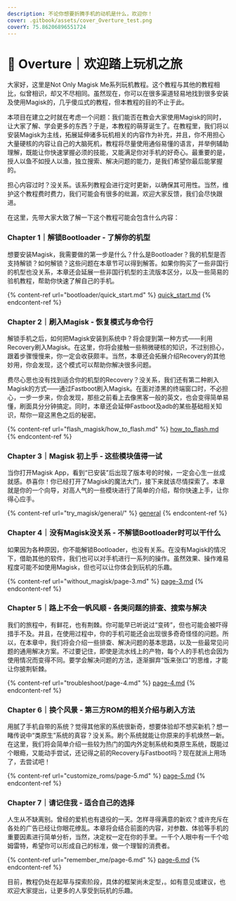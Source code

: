 ```yaml
---
description: 不论你想要折腾手机的动机是什么，欢迎你！
cover: .gitbook/assets/cover_Overture_test.png
coverY: 75.86206896551724
---
```


# 🌌 Overture｜欢迎踏上玩机之旅

大家好，这里是Not Only Magisk Me系列玩机教程。这个教程与其他的教程相比，似曾相识，却又不尽相同。虽然现在，你可以在很多渠道轻易地找到很多安装及使用Magisk的，几乎傻瓜式的教程，但本教程的目的不止于此。

本项目在建立之时就在考虑一个问题：我们能否在教会大家使用Magisk的同时，让大家了解、学会更多的东西？于是，本教程的萌芽诞生了。在教程里，我们将以安装Magisk为主线，拓展延伸诸多玩机相关的内容作为补充，并且，你不用担心大量硬核的内容让自己的大脑死机，教程将尽量使用通俗易懂的语言，并举例辅助理解，既能让你快速掌握必须的技能，又能满足你对手机的好奇心。最重要的是，授人以鱼不如授人以渔，独立搜索、解决问题的能力，是我们希望你最后能掌握的。

担心内容过时？没关系。该系列教程会进行定时更新，以确保其可用性。当然，维护这个教程费时费力，我们可能会有很多的纰漏，欢迎大家反馈，我们会尽快跟进。

在这里，先带大家大致了解一下这个教程可能会包含什么内容：

### Chapter 1｜解锁Bootloader - 了解你的机型

想要安装Magisk，我需要做的第一步是什么？什么是Bootloader？我的机型是否支持解锁？如何解锁？这些问题在本章节可以得到解答。如果你购买了一些非国行的机型也没关系，本章还会延展一些非国行机型的主流版本区分，以及一些简易的验机教程，帮助你快速了解自己的手机。

{% content-ref url="bootloader/quick_start.md" %}
[quick\_start.md](bootloader/quick\_start.md)
{% endcontent-ref %}

### Chapter **2**｜**刷入Magisk - 恢复模式与命令行**

解锁手机之后，如何把Magisk安装到系统中？将会提到第一种方式——利用Recovery刷入Magisk。在这里，你将会接触一些稍微硬核的知识，不过别担心，跟着步骤慢慢来，你一定会收获颇丰。当然，本章还会拓展介绍Recovery的其他妙用，你会发现，这个模式可以帮助你解决很多问题。

费尽心思也没有找到适合你的机型的Recovery？没关系，我们还有第二种刷入Magisk的方式——通过Fastboot刷入Magisk。在面对漆黑的终端窗口时，不必担心，一步一步来，你会发现，那些之前看上去像黑客一般的英文，也会变得简单易懂，刷面具分分钟搞定。同时，本章还会延伸Fastboot及adb的某些基础相关知识，帮你一窥这黑色之后的秘密。

{% content-ref url="flash_magisk/how_to_flash.md" %}
[how\_to\_flash.md](flash\_magisk/how\_to\_flash.md)
{% endcontent-ref %}

### Chapter 3｜**Magisk 初上手 - 这些模块值得一试**

当你打开Magisk App，看到“已安装”后出现了版本号的时候，一定会心生一丝成就感。恭喜你！你已经打开了Magisk的魔法大门，接下来就该尽情探索了。本章就是你的一个向导，对高人气的一些模块进行了简单的介绍，帮你快速上手，让你得心应手。

{% content-ref url="try_magisk/general/" %}
[general](try\_magisk/general/)
{% endcontent-ref %}

### Chapter 4｜没有Magisk没关系 - 不解锁Bootloader时可以干什么

如果因为各种原因，你不能解锁Bootloader，也没有关系。在没有Magisk的情况下，借助其他的软件，我们也可以对手机进行一系列的操作。虽然效果、操作难易程度可能不如使用Magisk，但也可以让你体会到玩机的乐趣。

{% content-ref url="without_magisk/page-3.md" %}
[page-3.md](without\_magisk/page-3.md)
{% endcontent-ref %}

### Chapter 5｜路上不会一帆风顺 - 各类问题的排查、搜索与解决

我们的旅程中，有鲜花，也有荆棘。你可能早已听说过“变砖”，但也可能会被吓得措手不及。并且，在使用过程中，你的手机可能还会出现很多奇奇怪怪的问题。所以，在本章中，我们将会介绍一些排查、解决问题的基本思路，以及一些最常见问题的通用解决方案。不过要记住，即使是流水线上的产物，每个人的手机也会因为使用情况而变得不同。要学会解决问题的方法，逐渐摒弃“饭来张口”的思维，才能让你披荆斩棘。

{% content-ref url="troubleshoot/page-4.md" %}
[page-4.md](troubleshoot/page-4.md)
{% endcontent-ref %}

### Chapter 6｜**换个风景 - 第三方ROM的相关介绍与刷入方法**

用腻了手机自带的系统？觉得其他家的系统很新奇，想要体验却不想买新机？想一睹传说中“类原生”系统的真容？没关系。刷个系统就能让你原来的手机焕然一新。在这里，我们将会简单介绍一些较为热门的国内外定制系统和类原生系统，既能过个眼瘾，又能动手尝试，还记得之前的Recovery与Fastboot吗？现在就派上用场了，去尝试吧！

{% content-ref url="customize_roms/page-5.md" %}
[page-5.md](customize\_roms/page-5.md)
{% endcontent-ref %}

### Chapter 7｜**请记住我 - 适合自己的选择**

人生从不缺离别。曾经的爱机也有退役的一天。怎样寻得满意的新欢？或许充斥在各处的广告已经让你眼花缭乱。本章将会结合前面的内容，对参数、体验等手机的重要因素进行简单分析，当然，决定权一定在你的手里。一千个人眼中有一千个哈姆雷特，希望你可以形成自己的标准，做一个理智的消费者。

{% content-ref url="remember_me/page-6.md" %}
[page-6.md](remember\_me/page-6.md)
{% endcontent-ref %}

目前，教程仍处在起草与探索阶段，具体的框架尚未定型，。如有意见或建议，也欢迎大家提出，让更多的人享受到玩机的乐趣。

